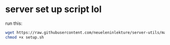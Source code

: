 # server set up script lol

run this:

```sh
wget https://raw.githubusercontent.com/neueleninlekture/server-utils/master/setup.sh
chmod +x setup.sh
```
